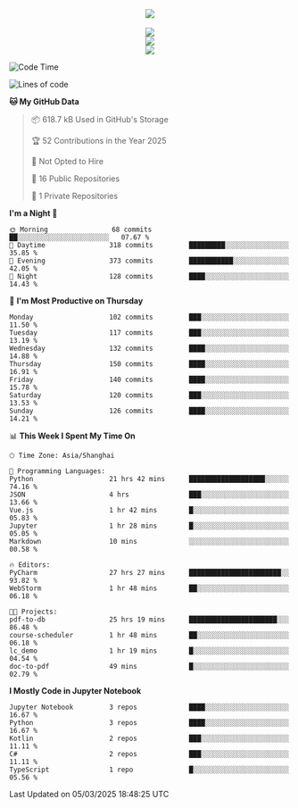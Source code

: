 <div align="center">
  <img src="https://readme-typing-svg.demolab.com?font=Zhi+Mang+Xing&size=40&pause=1000&color=000000&center=true&vCenter=true&lines=Baymax%E5%B0%8F%E6%8C%AF;Hello%20World"/><br/>
  <br/>
  <img src="https://skillicons.dev/icons?i=java,kotlin,python,c,cpp,html,css,javascript" /><br/>
  <img src="https://skillicons.dev/icons?i=spring,vue,pytorch,maven,gradle,mysql,sqlite,linux" /><br/>
  <img src="https://skillicons.dev/icons?i=idea,pycharm,webstorm,androidstudio,vscode,git,vim,md" /><br/>
</div>

<!--START_SECTION:waka-->
![Code Time](http://img.shields.io/badge/Code%20Time-685%20hrs%2015%20mins-blue)

![Lines of code](https://img.shields.io/badge/From%20Hello%20World%20I%27ve%20Written-6.0%20million%20lines%20of%20code-blue)

**🐱 My GitHub Data** 

> 📦 618.7 kB Used in GitHub's Storage 
 > 
> 🏆 52 Contributions in the Year 2025
 > 
> 🚫 Not Opted to Hire
 > 
> 📜 16 Public Repositories 
 > 
> 🔑 1 Private Repositories 
 > 
**I'm a Night 🦉** 

```text
🌞 Morning                68 commits          ██░░░░░░░░░░░░░░░░░░░░░░░   07.67 % 
🌆 Daytime                318 commits         █████████░░░░░░░░░░░░░░░░   35.85 % 
🌃 Evening                373 commits         ███████████░░░░░░░░░░░░░░   42.05 % 
🌙 Night                  128 commits         ████░░░░░░░░░░░░░░░░░░░░░   14.43 % 
```
📅 **I'm Most Productive on Thursday** 

```text
Monday                   102 commits         ███░░░░░░░░░░░░░░░░░░░░░░   11.50 % 
Tuesday                  117 commits         ███░░░░░░░░░░░░░░░░░░░░░░   13.19 % 
Wednesday                132 commits         ████░░░░░░░░░░░░░░░░░░░░░   14.88 % 
Thursday                 150 commits         ████░░░░░░░░░░░░░░░░░░░░░   16.91 % 
Friday                   140 commits         ████░░░░░░░░░░░░░░░░░░░░░   15.78 % 
Saturday                 120 commits         ███░░░░░░░░░░░░░░░░░░░░░░   13.53 % 
Sunday                   126 commits         ████░░░░░░░░░░░░░░░░░░░░░   14.21 % 
```


📊 **This Week I Spent My Time On** 

```text
🕑︎ Time Zone: Asia/Shanghai

💬 Programming Languages: 
Python                   21 hrs 42 mins      ███████████████████░░░░░░   74.16 % 
JSON                     4 hrs               ███░░░░░░░░░░░░░░░░░░░░░░   13.66 % 
Vue.js                   1 hr 42 mins        █░░░░░░░░░░░░░░░░░░░░░░░░   05.83 % 
Jupyter                  1 hr 28 mins        █░░░░░░░░░░░░░░░░░░░░░░░░   05.05 % 
Markdown                 10 mins             ░░░░░░░░░░░░░░░░░░░░░░░░░   00.58 % 

🔥 Editors: 
PyCharm                  27 hrs 27 mins      ███████████████████████░░   93.82 % 
WebStorm                 1 hr 48 mins        ██░░░░░░░░░░░░░░░░░░░░░░░   06.18 % 

🐱‍💻 Projects: 
pdf-to-db                25 hrs 19 mins      ██████████████████████░░░   86.48 % 
course-scheduler         1 hr 48 mins        ██░░░░░░░░░░░░░░░░░░░░░░░   06.18 % 
lc_demo                  1 hr 19 mins        █░░░░░░░░░░░░░░░░░░░░░░░░   04.54 % 
doc-to-pdf               49 mins             █░░░░░░░░░░░░░░░░░░░░░░░░   02.79 % 
```

**I Mostly Code in Jupyter Notebook** 

```text
Jupyter Notebook         3 repos             ████░░░░░░░░░░░░░░░░░░░░░   16.67 % 
Python                   3 repos             ████░░░░░░░░░░░░░░░░░░░░░   16.67 % 
Kotlin                   2 repos             ███░░░░░░░░░░░░░░░░░░░░░░   11.11 % 
C#                       2 repos             ███░░░░░░░░░░░░░░░░░░░░░░   11.11 % 
TypeScript               1 repo              █░░░░░░░░░░░░░░░░░░░░░░░░   05.56 % 
```




 Last Updated on 05/03/2025 18:48:25 UTC
<!--END_SECTION:waka-->






